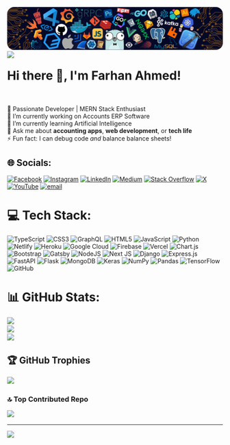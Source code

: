 <img alt="Coding" style="border-radius:16px;" src="./images/background.png">

<img src="https://komarev.com/ghpvc/?username=farhanahmed50&label=Profile%20views&color=11eb11&style=for-the-badge" align="left" />

# Hi there 👋, I'm Farhan Ahmed!
<br><br>🚀 Passionate Developer | MERN Stack Enthusiast<br>🔭 I’m currently working on Accounts ERP Software<br>🌱 I’m currently learning Artificial Intelligence<br>💬 Ask me about **accounting apps**, **web development**, or **tech life**<br>⚡ Fun fact: I can debug code *and* balance balance sheets!


## 🌐 Socials:
[![Facebook](https://img.shields.io/badge/Facebook-%231877F2.svg?logo=Facebook&logoColor=white)](https://facebook.com/thefarhanahmedofficial) [![Instagram](https://img.shields.io/badge/Instagram-%23E4405F.svg?logo=Instagram&logoColor=white)](https://instagram.com/the.farhanahmed) [![LinkedIn](https://img.shields.io/badge/LinkedIn-%230077B5.svg?logo=linkedin&logoColor=white)](https://linkedin.com/in/the-farhanahmed) [![Medium](https://img.shields.io/badge/Medium-12100E?logo=medium&logoColor=white)](https://medium.com/@thefarhanahmed) [![Stack Overflow](https://img.shields.io/badge/-Stackoverflow-FE7A16?logo=stack-overflow&logoColor=white)](https://stackoverflow.com/users/21975684) [![X](https://img.shields.io/badge/X-black.svg?logo=X&logoColor=white)](https://x.com/thefarhanahmed1) [![YouTube](https://img.shields.io/badge/YouTube-%23FF0000.svg?logo=YouTube&logoColor=white)](https://youtube.com/@codeneverliesofficial) [![email](https://img.shields.io/badge/Email-D14836?logo=gmail&logoColor=white)](mailto:mfarhanahmed40@gmail.com) 

# 💻 Tech Stack:
![TypeScript](https://img.shields.io/badge/typescript-%23007ACC.svg?style=for-the-badge&logo=typescript&logoColor=white) ![CSS3](https://img.shields.io/badge/css3-%231572B6.svg?style=for-the-badge&logo=css3&logoColor=white) ![GraphQL](https://img.shields.io/badge/-GraphQL-E10098?style=for-the-badge&logo=graphql&logoColor=white) ![HTML5](https://img.shields.io/badge/html5-%23E34F26.svg?style=for-the-badge&logo=html5&logoColor=white) ![JavaScript](https://img.shields.io/badge/javascript-%23323330.svg?style=for-the-badge&logo=javascript&logoColor=%23F7DF1E) ![Python](https://img.shields.io/badge/python-3670A0?style=for-the-badge&logo=python&logoColor=ffdd54) ![Netlify](https://img.shields.io/badge/netlify-%23000000.svg?style=for-the-badge&logo=netlify&logoColor=#00C7B7) ![Heroku](https://img.shields.io/badge/heroku-%23430098.svg?style=for-the-badge&logo=heroku&logoColor=white) ![Google Cloud](https://img.shields.io/badge/GoogleCloud-%234285F4.svg?style=for-the-badge&logo=google-cloud&logoColor=white) ![Firebase](https://img.shields.io/badge/firebase-%23039BE5.svg?style=for-the-badge&logo=firebase) ![Vercel](https://img.shields.io/badge/vercel-%23000000.svg?style=for-the-badge&logo=vercel&logoColor=white) ![Chart.js](https://img.shields.io/badge/chart.js-F5788D.svg?style=for-the-badge&logo=chart.js&logoColor=white) ![Bootstrap](https://img.shields.io/badge/bootstrap-%238511FA.svg?style=for-the-badge&logo=bootstrap&logoColor=white) ![Gatsby](https://img.shields.io/badge/Gatsby-%23663399.svg?style=for-the-badge&logo=gatsby&logoColor=white) ![NodeJS](https://img.shields.io/badge/node.js-6DA55F?style=for-the-badge&logo=node.js&logoColor=white) ![Next JS](https://img.shields.io/badge/Next-black?style=for-the-badge&logo=next.js&logoColor=white) ![Django](https://img.shields.io/badge/django-%23092E20.svg?style=for-the-badge&logo=django&logoColor=white) ![Express.js](https://img.shields.io/badge/express.js-%23404d59.svg?style=for-the-badge&logo=express&logoColor=%2361DAFB) ![FastAPI](https://img.shields.io/badge/FastAPI-005571?style=for-the-badge&logo=fastapi) ![Flask](https://img.shields.io/badge/flask-%23000.svg?style=for-the-badge&logo=flask&logoColor=white) ![MongoDB](https://img.shields.io/badge/MongoDB-%234ea94b.svg?style=for-the-badge&logo=mongodb&logoColor=white) ![Keras](https://img.shields.io/badge/Keras-%23D00000.svg?style=for-the-badge&logo=Keras&logoColor=white) ![NumPy](https://img.shields.io/badge/numpy-%23013243.svg?style=for-the-badge&logo=numpy&logoColor=white) ![Pandas](https://img.shields.io/badge/pandas-%23150458.svg?style=for-the-badge&logo=pandas&logoColor=white) ![TensorFlow](https://img.shields.io/badge/TensorFlow-%23FF6F00.svg?style=for-the-badge&logo=TensorFlow&logoColor=white) ![GitHub](https://img.shields.io/badge/github-%23121011.svg?style=for-the-badge&logo=github&logoColor=white)
# 📊 GitHub Stats:
![](https://github-readme-stats.vercel.app/api?username=Farhanahmed50&theme=dark&hide_border=false&include_all_commits=true&count_private=true)<br/>
![](https://nirzak-streak-stats.vercel.app/?user=Farhanahmed50&theme=dark&hide_border=false)<br/>
![](https://github-readme-stats.vercel.app/api/top-langs/?username=Farhanahmed50&theme=dark&hide_border=false&include_all_commits=true&count_private=true&layout=compact)

## 🏆 GitHub Trophies
![](https://github-profile-trophy.vercel.app/?username=Farhanahmed50&theme=radical&no-frame=false&no-bg=true&margin-w=4)

### 🔝 Top Contributed Repo
![](https://github-contributor-stats.vercel.app/api?username=Farhanahmed50&limit=5&theme=dark&combine_all_yearly_contributions=true)

---
[![](https://visitcount.itsvg.in/api?id=Farhanahmed50&icon=0&color=0)](https://visitcount.itsvg.in)

<!-- Proudly created with GPRM ( https://gprm.itsvg.in ) -->

